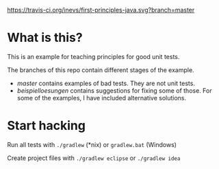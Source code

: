 https://travis-ci.org/inevs/first-principles-java.svg?branch=master

# What is this?

This is an example for teaching principles for good unit tests.

The branches of this repo contain different stages of the example. 

* _master_ contains examples of bad tests. They are not unit tests.
* _beispielloesungen_ contains suggestions for fixing some of those. For some of the examples, I have included alternative solutions.


# Start hacking

Run all tests with `./gradlew` (*nix) or `gradlew.bat` (Windows)

Create project files with `./gradlew eclipse` or `./gradlew idea`
